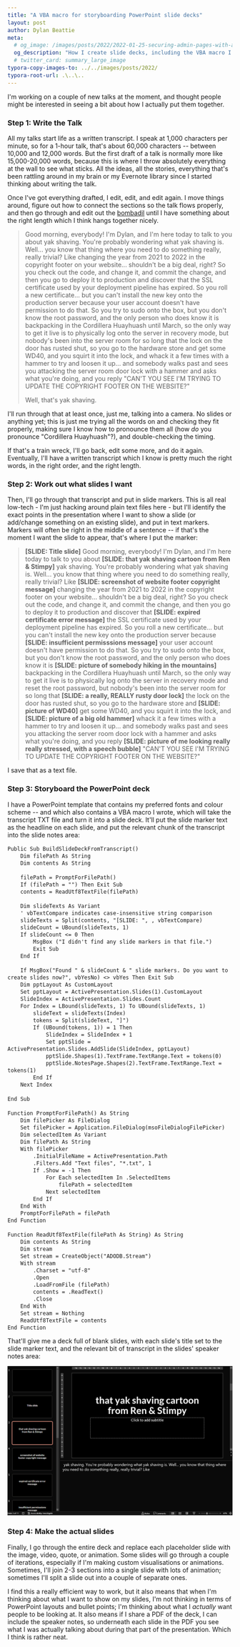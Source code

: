 ```yaml
---
title: "A VBA macro for storyboarding PowerPoint slide decks"
layout: post
author: Dylan Beattie
meta:
  # og_image: /images/posts/2022/2022-01-25-securing-admin-pages-with-aspnet-and-azure-ad.png
  og_description: "How I create slide decks, including the VBA macro I use to turn transcripts into skeleton decks"
  # twitter_card: summary_large_image
typora-copy-images-to: ../../images/posts/2022/
typora-root-url: .\..\..
---
```


I'm working on a couple of new talks at the moment, and thought people might be interested in seeing a bit about how I actually put them together.

### Step 1: Write the Talk

All my talks start life as a written transcript. I speak at 1,000 characters per minute, so for a 1-hour talk, that's about 60,000 characters -- between 10,000 and 12,000 words. But the first draft of a talk is normally more like 15,000-20,000 words, because this is where I throw absolutely everything at the wall to see what sticks. All the ideas, all the stories, everything that's been rattling around in my brain or my Evernote library since I started thinking about writing the talk.

Once I've got everything drafted, I edit, edit, and edit again. I move things around, figure out how to connect the sections so the talk flows properly, and then go through and edit out the [bombadil](https://twitter.com/dylanbeattie/status/1515650147119779850) until I have something about the right length which I think hangs together nicely.

> Good morning, everybody! I'm Dylan, and I'm here today to talk to you about yak shaving. You're probably wondering what yak shaving is. Well... you know that thing where you need to do something really, really trivial? Like changing the year from 2021 to 2022 in the copyright footer on your website... shouldn't be a big deal, right? So you check out the code, and change it, and commit the change, and then you go to deploy it to production and discover that the SSL certificate used by your deployment pipeline has expired. So you roll a new certificate... but you can't install the new key onto the production server because your user account doesn't have permission to do that. So you try to sudo onto the box, but you don't know the root password, and the only person who does know it is backpacking in the Cordillera Huayhuash until March, so the only way to get it live is to physically log onto the server in recovery mode, but nobody's been into the server room for so long that the lock on the door has rusted shut, so you go to the hardware store and get some WD40, and you squirt it into the lock, and whack it a few times with a hammer to try and loosen it up... and somebody walks past and sees you attacking the server room door lock with a hammer and asks what you're doing, and you reply "CAN'T YOU SEE I'M TRYING TO UPDATE THE COPYRIGHT FOOTER ON THE WEBSITE?"
>
> Well, that's yak shaving.

I'll run through that at least once, just me, talking into a camera. No slides or anything yet; this is just me trying all the words on and checking they fit properly, making sure I know how to pronounce them all (how *do* you pronounce "Cordillera Huayhuash"?), and double-checking the timing.

If that's a train wreck, I'll go back, edit some more, and do it again. Eventually, I'll have a written transcript which I know is pretty much the right words, in the right order, and the right length.

### Step 2: Work out what slides I want

Then, I'll go through that transcript and put in slide markers. This is all real low-tech - I'm just hacking around plain text files here - but I'll identify the exact points in the presentation where I want to show a slide (or add/change something on an existing slide), and put in text markers. Markers will often be right in the middle of a sentence -- if that's the moment I want the slide to appear, that's where I put the marker:

> **[SLIDE: Title slide]** Good morning, everybody! I'm Dylan, and I'm here today to talk to you about **[SLIDE: that yak shaving cartoon from Ren & Stimpy]** yak shaving. You're probably wondering what yak shaving is. Well... you know that thing where you need to do something really, really trivial? Like **[SLIDE: screenshot of website footer copyright message]** changing the year from 2021 to 2022 in the copyright footer on your website... shouldn't be a big deal, right? So you check out the code, and change it, and commit the change, and then you go to deploy it to production and discover that **[SLIDE: expired certificate error message]** the SSL certificate used by your deployment pipeline has expired. So you roll a new certificate... but you can't install the new key onto the production server because **[SLIDE: insufficient permisssions message]** your user account doesn't have permission to do that. So you try to sudo onto the box, but you don't know the root password, and the only person who does know it is **[SLIDE: picture of somebody hiking in the mountains]** backpacking in the Cordillera Huayhuash until March, so the only way to get it live is to physically log onto the server in recovery mode and reset the root password, but nobody's been into the server room for so long that **[SLIDE: a really, REALLY rusty door lock]** the lock on the door has rusted shut, so you go to the hardware store and **[SLIDE: picture of WD40]** get some WD40, and you squirt it into the lock, and **[SLIDE: picture of a big old hammer]** whack it a few times with a hammer to try and loosen it up... and somebody walks past and sees you attacking the server room door lock with a hammer and asks what you're doing, and you reply **[SLIDE: picture of me looking really really stressed, with a speech bubble]** "CAN'T YOU SEE I'M TRYING TO UPDATE THE COPYRIGHT FOOTER ON THE WEBSITE?"

I save that as a text file.

### Step 3: Storyboard the PowerPoint deck

I have a PowerPoint template that contains my preferred fonts and colour scheme -- and which also contains a VBA macro I wrote, which will take the transcript TXT file and turn it into a slide deck. It'll put the slide marker text as the headline on each slide, and put the relevant chunk of the transcript into the slide notes area:

```visualbasic
Public Sub BuildSlideDeckFromTranscript()
    Dim filePath As String
    Dim contents As String
    
    filePath = PromptForFilePath()
    If (filePath = "") Then Exit Sub
    contents = ReadUtf8TextFile(filePath)
    
    Dim slideTexts As Variant
    ' vbTextCompare indicates case-insensitive string comparison
    slideTexts = Split(contents, "[SLIDE: ", , vbTextCompare)
    slideCount = UBound(slideTexts, 1)
    If slideCount <= 0 Then
        MsgBox ("I didn't find any slide markers in that file.")
        Exit Sub
    End If
        
    If MsgBox("Found " & slideCount & " slide markers. Do you want to create slides now?", vbYesNo) <> vbYes Then Exit Sub
    Dim pptLayout As CustomLayout
    Set pptLayout = ActivePresentation.Slides(1).CustomLayout
    SlideIndex = ActivePresentation.Slides.Count
    For Index = LBound(slideTexts, 1) To UBound(slideTexts, 1)
        slideText = slideTexts(Index)
        tokens = Split(slideText, "]")
        If (UBound(tokens, 1)) = 1 Then
            SlideIndex = SlideIndex + 1
            Set pptSlide = ActivePresentation.Slides.AddSlide(SlideIndex, pptLayout)
            pptSlide.Shapes(1).TextFrame.TextRange.Text = tokens(0)
            pptSlide.NotesPage.Shapes(2).TextFrame.TextRange.Text = tokens(1)
        End If
    Next Index

End Sub

Function PromptForFilePath() As String
    Dim filePicker As FileDialog
    Set filePicker = Application.FileDialog(msoFileDialogFilePicker)   
    Dim selectedItem As Variant
    Dim filePath As String
    With filePicker
        .InitialFileName = ActivePresentation.Path
        .Filters.Add "Text files", "*.txt", 1
        If .Show = -1 Then
            For Each selectedItem In .SelectedItems
                filePath = selectedItem
            Next selectedItem
        End If
    End With
    PromptForFilePath = filePath
End Function

Function ReadUtf8TextFile(filePath As String) As String
    Dim contents As String
    Dim stream
    Set stream = CreateObject("ADODB.Stream")
    With stream
        .Charset = "utf-8"
        .Open
        .LoadFromFile (filePath)
        contents = .ReadText()
        .Close
    End With
    Set stream = Nothing
    ReadUtf8TextFile = contents
End Function
```

That'll give me a deck full of blank slides, with each slide's title set to the slide marker text, and the relevant bit of transcript in the slides' speaker notes area:

![image-20220418111446698](/images/posts/2022/image-20220418111446698.png)

### Step 4: Make the actual slides

Finally, I go through the entire deck and replace each placeholder slide with the image, video, quote, or animation. Some slides will go through a couple of iterations, especially if I'm making custom visualisations or animations. Sometimes, I'll join 2-3 sections into a single slide with lots of animation; sometimes I'll split a slide out into a couple of separate ones.

I find this a really efficient way to work, but it also means that when I'm thinking about what I want to show on my slides, I'm not thinking in terms of PowerPoint layouts and bullet points; I'm thinking about what I *actually* want people to be looking at. It also means if I share a PDF of the deck, I can include the speaker notes, so underneath each slide in the PDF you see what I was actually talking about during that part of the presentation. Which I think is rather neat.
